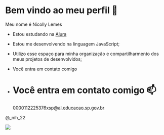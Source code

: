 # Bem vindo ao meu perfil 💙

Meu nome é Nicolly Lemes

- Estou estudando na [Alura](https://www.alura.com.br)
- Estou me desenvolvendo na linguagem JavaScript;
- Utilizo esse espaço para minha organização e compartilharmento dos meus projetos de desenvolvidos;
- Você entra em contato comigo

- # Você entra em contato comigo 📫

   0000112225376xsp@al.educacao.sp.gov.br

 @_nih_22

 ![](https://media.tenor.com/2AVIDlfSjUIAAAAj/barbie.gif)
